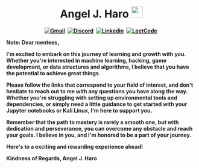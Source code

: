<h1 align="center"><b> Angel J. Haro <img src="https://docs.google.com/uc?export=download&id=166Ecq6uBl61U14OUlkHOHIBv2ArKoumJ" alt="" width="30"></h1>

<!-- START  -->
<div align="center">
<a href="mailto: io.aharo24@gmail.com"><img src="https://img.shields.io/badge/Gmail-D14836?style=for-the-badge&logo=gmail&logoColor=white" alt="Gmail" /></a>&nbsp;
<a href="https://discord.gg/HDDQ6pUMHt"><img src="https://img.shields.io/badge/Discord-7289DA?style=for-the-badge&logo=discord&logoColor=white" alt="Discord" /></a>&nbsp;
<a href="https://www.linkedin.com/in/aharo24/"><img src="https://img.shields.io/badge/LinkedIn-0077B5?style=for-the-badge&logo=linkedin&logoColor=white" alt="Linkedin" /></a>&nbsp;
<a href="https://leetcode.com/aharo24/"><img src="https://img.shields.io/badge/-LeetCode-FFA116?style=for-the-badge&logo=LeetCode&logoColor=black" alt="LeetCode" /></a>&nbsp;
<br/>
</div>  



Note:
Dear mentees,

I'm excited to embark on this journey of learning and growth with you. Whether you're interested in machine learning, hacking, game development, or data structures and algorithms, I believe that you have the potential to achieve great things.

Please follow the links that correspond to your field of interest, and don't hesitate to reach out to me with any questions you have along the way. Whether you're struggling with setting up environmental tools and dependencies, or simply need a little guidance to get started with your Jupyter notebooks or Kali Linux, I'm here to support you.

Remember that the path to mastery is rarely a smooth one, but with dedication and perseverance, you can overcome any obstacle and reach your goals. I believe in you, and I'm honored to be a part of your journey.

Here's to a exciting and rewarding experience ahead! 

Kindness of Regards,
Angel J. Haro 

